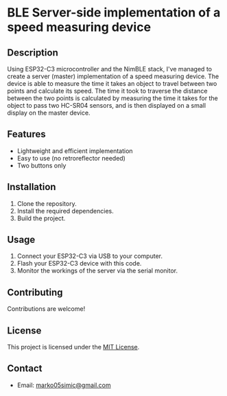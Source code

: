# BLE Server-side implementation of a speed measuring device

## Description
Using ESP32-C3 microcontroller and the NimBLE stack, I've managed to create a server (master) implementation of a speed measuring device. The device is able to measure the time it takes an object to travel between two points and calculate its speed. The time it took to traverse the distance between the two points is calculated by measuring the time it takes for the object to pass two HC-SR04 sensors, and is then displayed on a small display on the master device.

## Features
- Lightweight and efficient implementation
- Easy to use (no retroreflector needed)
- Two buttons only

## Installation
1. Clone the repository.
2. Install the required dependencies.
3. Build the project.

## Usage
1. Connect your ESP32-C3 via USB to your computer.
2. Flash your ESP32-C3 device with this code.
3. Monitor the workings of the server via the serial monitor.

## Contributing
Contributions are welcome!

## License
This project is licensed under the [MIT License](LICENSE).

## Contact
- Email: [marko05simic@gmail.com](mailto:marko05simic@gmail.com)